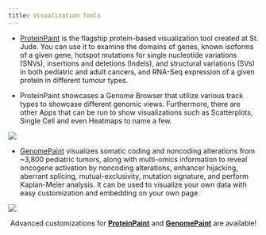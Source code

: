 ```yaml
---
title: Visualization Tools
---
```


* [ProteinPaint](https://proteinpaint.stjude.org/) is the flagship protein-based visualization tool created at St. Jude. You can use it to examine the domains of genes, known isoforms of a given gene, hotspot mutations for single nucleotide variations (SNVs), insertions and deletions (Indels), and structural variations (SVs) in both pediatric and adult cancers, and RNA-Seq expression of a given protein in different tumour types.  

* ProteinPaint showcases a Genome Browser that utilize various track types to showcase different genomic views. Furthermore, there are other Apps that can be run to show visualizations such as Scatterplots, Single Cell and even Heatmaps to name a few.

![](./protein_paint_overview.png)
  

* [GenomePaint](https://viz.stjude.cloud/tools/genomepaint/) visualizes somatic coding and noncoding alterations from ~3,800 pediatric tumors, along with multi-omics information to reveal oncogene activation by noncoding alterations, enhancer hijacking, aberrant splicing, mutual-exclusivity, mutation signature, and perform Kaplan-Meier analysis. It can be used to visualize your own data with easy customization and embedding on your own page. 

![](./genome_paint_overview.png)

<p align="center">
    </a>Advanced customizations for</a> 
<a style="font-weight: bold"
href="https://docs.google.com/document/d/1JWKq3ScW62GISFGuJvAajXchcRenZ3HAvpaxILeGaw0/edit">ProteinPaint</a>
</a>and</a> 
<a style="font-weight: bold"  
href="https://docs.google.com/document/d/1owXUQuqw5hBHFERm0Ria7anKtpyoPBaZY_MCiXXf5wE/edit">GenomePaint</a>
 are available! </a></p>
